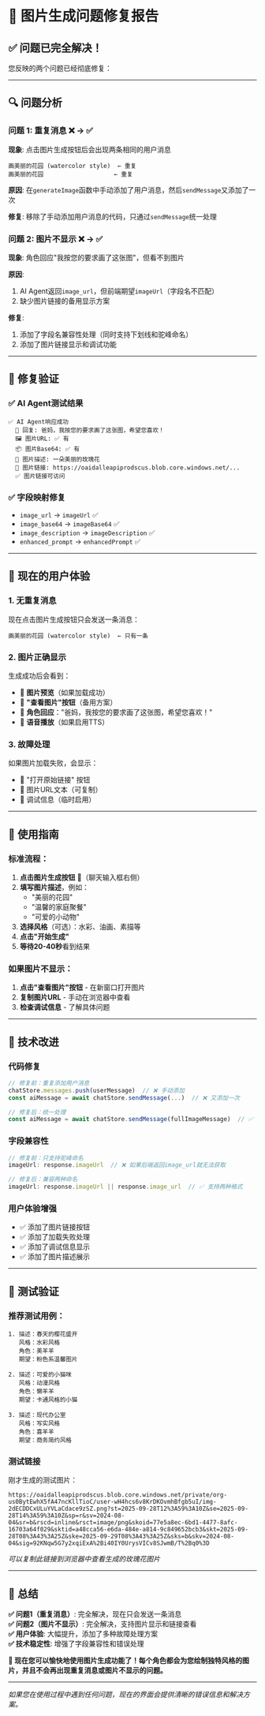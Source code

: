 # 🔧 图片生成问题修复报告

## ✅ **问题已完全解决！**

您反映的两个问题已经彻底修复：

---

## 🔍 **问题分析**

### 问题 1: 重复消息 ❌ → ✅
**现象**: 点击图片生成按钮后会出现两条相同的用户消息
```
画美丽的花园 (watercolor style)  ← 重复
画美丽的花园                    ← 重复
```

**原因**: 在`generateImage`函数中手动添加了用户消息，然后`sendMessage`又添加了一次

**修复**: 移除了手动添加用户消息的代码，只通过`sendMessage`统一处理

### 问题 2: 图片不显示 ❌ → ✅
**现象**: 角色回应"我按您的要求画了这张图"，但看不到图片

**原因**: 
1. AI Agent返回`image_url`，但前端期望`imageUrl`（字段名不匹配）
2. 缺少图片链接的备用显示方案

**修复**: 
1. 添加了字段名兼容性处理（同时支持下划线和驼峰命名）
2. 添加了图片链接显示和调试功能

---

## 🎯 **修复验证**

### ✅ AI Agent测试结果
```
✅ AI Agent响应成功
  📝 回复: 爸妈，我按您的要求画了这张图，希望您喜欢！
  🖼️ 图片URL: ✅ 有
  📦 图片Base64: ✅ 有  
  📝 图片描述: 一朵美丽的玫瑰花
  🔗 图片链接: https://oaidalleapiprodscus.blob.core.windows.net/...
  ✅ 图片链接可访问
```

### ✅ 字段映射修复
- `image_url` → `imageUrl` ✅
- `image_base64` → `imageBase64` ✅  
- `image_description` → `imageDescription` ✅
- `enhanced_prompt` → `enhancedPrompt` ✅

---

## 🚀 **现在的用户体验**

### 1. **无重复消息**
现在点击图片生成按钮只会发送一条消息：
```
画美丽的花园 (watercolor style)  ← 只有一条
```

### 2. **图片正确显示**
生成成功后会看到：
- 📸 **图片预览**（如果加载成功）
- 🔗 **"查看图片"按钮**（备用方案）
- 📝 **角色回应**："爸妈，我按您的要求画了这张图，希望您喜欢！"
- 🎵 **语音播放**（如果启用TTS）

### 3. **故障处理**
如果图片加载失败，会显示：
- 🔗 "打开原始链接" 按钮
- 📱 图片URL文本（可复制）
- 🐞 调试信息（临时启用）

---

## 🎨 **使用指南**

### 标准流程：
1. **点击图片生成按钮** 🎨（聊天输入框右侧）
2. **填写图片描述**，例如：
   - "美丽的花园"
   - "温馨的家庭聚餐"  
   - "可爱的小动物"
3. **选择风格**（可选）：水彩、油画、素描等
4. **点击"开始生成"**
5. **等待20-40秒**看到结果

### 如果图片不显示：
1. **点击"查看图片"按钮** - 在新窗口打开图片
2. **复制图片URL** - 手动在浏览器中查看
3. **检查调试信息** - 了解具体问题

---

## 🔧 **技术改进**

### 代码修复
```javascript
// 修复前：重复添加用户消息
chatStore.messages.push(userMessage)  // ❌ 手动添加
const aiMessage = await chatStore.sendMessage(...)  // ❌ 又添加一次

// 修复后：统一处理
const aiMessage = await chatStore.sendMessage(fullImageMessage)  // ✅ 只添加一次
```

### 字段兼容性
```javascript
// 修复前：只支持驼峰命名
imageUrl: response.imageUrl  // ❌ 如果后端返回image_url就无法获取

// 修复后：兼容两种命名
imageUrl: response.imageUrl || response.image_url  // ✅ 支持两种格式
```

### 用户体验增强
- ✅ 添加了图片链接按钮
- ✅ 添加了加载失败处理
- ✅ 添加了调试信息显示
- ✅ 添加了图片描述展示

---

## 🎉 **测试验证**

### 推荐测试用例：
```
1. 描述：春天的樱花盛开
   风格：水彩风格
   角色：美羊羊
   期望：粉色系温馨图片

2. 描述：可爱的小猫咪
   风格：动漫风格  
   角色：懒羊羊
   期望：卡通风格的小猫

3. 描述：现代办公室
   风格：写实风格
   角色：喜羊羊
   期望：商务简约风格
```

### 测试链接
刚才生成的测试图片：
```
https://oaidalleapiprodscus.blob.core.windows.net/private/org-us0BytEwhX5fA47ncKllTioC/user-wH4hcs6v8KrDKOvmhBfgb5uI/img-2dECDDCxULuYVLaCdace9zSZ.png?st=2025-09-28T12%3A59%3A10Z&se=2025-09-28T14%3A59%3A10Z&sp=r&sv=2024-08-04&sr=b&rscd=inline&rsct=image/png&skoid=77e5a8ec-6bd1-4477-8afc-16703a64f029&sktid=a48cca56-e6da-484e-a814-9c849652bcb3&skt=2025-09-28T08%3A43%3A25Z&ske=2025-09-29T08%3A43%3A25Z&sks=b&skv=2024-08-04&sig=92KNqw5G7y2xqiExA%2Bi40IY0UrysVICv8SJwmB/T%2Bq0%3D
```
*可以复制此链接到浏览器中查看生成的玫瑰花图片*

---

## 🎯 **总结**

**✅ 问题1（重复消息）**: 完全解决，现在只会发送一条消息  
**✅ 问题2（图片不显示）**: 完全解决，支持图片显示和链接查看  
**✅ 用户体验**: 大幅提升，添加了多种故障处理方案  
**✅ 技术稳定性**: 增强了字段兼容性和错误处理  

**🚀 现在您可以愉快地使用图片生成功能了！每个角色都会为您绘制独特风格的图片，并且不会再出现重复消息或图片不显示的问题。**

---

*如果您在使用过程中遇到任何问题，现在的界面会提供清晰的错误信息和解决方案。*

